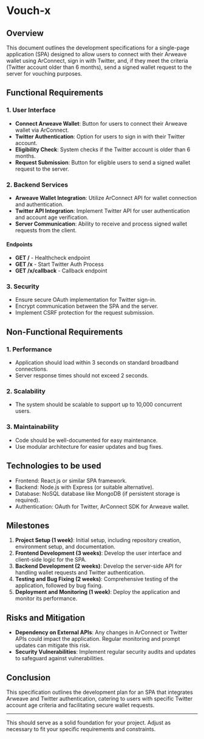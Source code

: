 # Vouch-x

## Overview
 This document outlines the development specifications for a single-page application (SPA) designed to allow users to connect with their Arweave wallet using ArConnect, sign in with Twitter, and, if they meet the criteria (Twitter account older than 6 months), send a signed wallet request to the server for vouching purposes.

## Functional Requirements

### 1. User Interface
- **Connect Arweave Wallet**: Button for users to connect their Arweave wallet via ArConnect.
- **Twitter Authentication**: Option for users to sign in with their Twitter account.
- **Eligibility Check**: System checks if the Twitter account is older than 6 months.
- **Request Submission**: Button for eligible users to send a signed wallet request to the server.

### 2. Backend Services
- **Arweave Wallet Integration**: Utilize ArConnect API for wallet connection and authentication.
- **Twitter API Integration**: Implement Twitter API for user authentication and account age verification.
- **Server Communication**: Ability to receive and process signed wallet requests from the client.

#### Endpoints

- **GET /** - Healthcheck endpoint
- **GET /x** - Start Twitter Auth Process
- **GET /x/callback** - Callback endpoint

### 3. Security
- Ensure secure OAuth implementation for Twitter sign-in.
- Encrypt communication between the SPA and the server.
- Implement CSRF protection for the request submission.

## Non-Functional Requirements

### 1. Performance
- Application should load within 3 seconds on standard broadband connections.
- Server response times should not exceed 2 seconds.

### 2. Scalability
- The system should be scalable to support up to 10,000 concurrent users.

### 3. Maintainability
- Code should be well-documented for easy maintenance.
- Use modular architecture for easier updates and bug fixes.

## Technologies to be used
- Frontend: React.js or similar SPA framework.
- Backend: Node.js with Express (or suitable alternative).
- Database: NoSQL database like MongoDB (if persistent storage is required).
- Authentication: OAuth for Twitter, ArConnect SDK for Arweave wallet.

## Milestones
1. **Project Setup (1 week)**: Initial setup, including repository creation, environment setup, and documentation.
2. **Frontend Development (3 weeks)**: Develop the user interface and client-side logic for the SPA.
3. **Backend Development (2 weeks)**: Develop the server-side API for handling wallet requests and Twitter authentication.
4. **Testing and Bug Fixing (2 weeks)**: Comprehensive testing of the application, followed by bug fixing.
5. **Deployment and Monitoring (1 week)**: Deploy the application and monitor its performance.

## Risks and Mitigation
- **Dependency on External APIs**: Any changes in ArConnect or Twitter APIs could impact the application. Regular monitoring and prompt updates can mitigate this risk.
- **Security Vulnerabilities**: Implement regular security audits and updates to safeguard against vulnerabilities.

## Conclusion
This specification outlines the development plan for an SPA that integrates Arweave and Twitter authentication, catering to users with specific Twitter account age criteria and facilitating secure wallet requests.

---

This should serve as a solid foundation for your project. Adjust as necessary to fit your specific requirements and constraints.